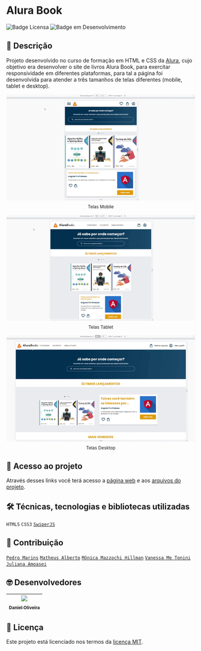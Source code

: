 # **Alura Book**

![Badge Licensa](https://img.shields.io/github/license/danoliveiradev/optimus-tech?label=LICENSA&style=flat-square)
![Badge em Desenvolvimento](https://img.shields.io/static/v1?label=STATUS&message=FINALIZADO&color=brightgreen&style=flat-square)

## 📝 **Descrição**

Projeto desenvolvido no curso de formação em HTML e CSS da [Alura](https://www.alura.com.br/), cujo objetivo era desenvolver o site de livros Alura Book, para exercitar responsividade em diferentes plataformas, para tal a página foi desenvolvida para atender a três tamanhos de telas diferentes (mobile, tablet e desktop).

<p align="center">
  <img src="assets/captura/AluraBooks_728px.gif"><br><sub>Telas Mobile</sub>
</p>

<p align="center">
  <img src="assets/captura/AluraBooks_1024px.gif"><br><sub>Telas Tablet</sub>
</p>

<p align="center">
  <img src="assets/captura/AluraBooks_1728px.gif"><br><sub>Telas Desktop</sub>
</p>

## 📂 **Acesso ao projeto**

Através desses links você terá acesso a [página web](https://danoliveiradev.github.io/alura-book/) e aos [arquivos do projeto](https://github.com/danoliveiradev/alura-book).

## 🛠 **Técnicas, tecnologias e bibliotecas utilizadas**

`HTML5`
`CSS3`
[`SwiperJS`](https://swiperjs.com/)

## 👥 **Contribuição**

[`Pedro Marins`](https://www.linkedin.com/in/pedromarins/)
[`Matheus Alberto`](https://www.linkedin.com/in/matheus-alberto-marcus/)
[`Mônica Mazzochi Hillman`](https://www.linkedin.com/in/monicamhillman/)
[`Vanessa Me Tonini`](https://www.linkedin.com/in/vanessametonini/)
[`Juliana Amoasei`](https://www.linkedin.com/in/juliana-amoasei/)
  
## 🤓 **Desenvolvedores**

| [<img src="https://github.com/danoliveiradev/readme/blob/118faf3a730ac93d415f9afaa5c2e5407e1e3e36/Eu.jpeg" width=115><br><sub>Daniel Oliveira</sub>](https://github.com/danoliveiradev) |
| :---: |

## 🔐 **Licença**

Este projeto está licenciado nos termos da [licença MIT](LICENSE).
